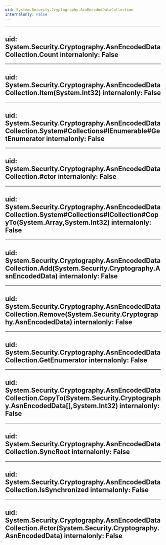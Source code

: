 ```yaml
---
uid: System.Security.Cryptography.AsnEncodedDataCollection
internalonly: False
---
```


---
uid: System.Security.Cryptography.AsnEncodedDataCollection.Count
internalonly: False
---

---
uid: System.Security.Cryptography.AsnEncodedDataCollection.Item(System.Int32)
internalonly: False
---

---
uid: System.Security.Cryptography.AsnEncodedDataCollection.System#Collections#IEnumerable#GetEnumerator
internalonly: False
---

---
uid: System.Security.Cryptography.AsnEncodedDataCollection.#ctor
internalonly: False
---

---
uid: System.Security.Cryptography.AsnEncodedDataCollection.System#Collections#ICollection#CopyTo(System.Array,System.Int32)
internalonly: False
---

---
uid: System.Security.Cryptography.AsnEncodedDataCollection.Add(System.Security.Cryptography.AsnEncodedData)
internalonly: False
---

---
uid: System.Security.Cryptography.AsnEncodedDataCollection.Remove(System.Security.Cryptography.AsnEncodedData)
internalonly: False
---

---
uid: System.Security.Cryptography.AsnEncodedDataCollection.GetEnumerator
internalonly: False
---

---
uid: System.Security.Cryptography.AsnEncodedDataCollection.CopyTo(System.Security.Cryptography.AsnEncodedData[],System.Int32)
internalonly: False
---

---
uid: System.Security.Cryptography.AsnEncodedDataCollection.SyncRoot
internalonly: False
---

---
uid: System.Security.Cryptography.AsnEncodedDataCollection.IsSynchronized
internalonly: False
---

---
uid: System.Security.Cryptography.AsnEncodedDataCollection.#ctor(System.Security.Cryptography.AsnEncodedData)
internalonly: False
---
